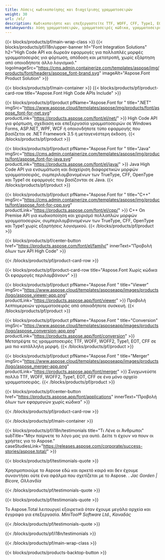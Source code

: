 ```yaml
---
title: Λύσεις κωδικοποίησης και διαχείρισης γραμματοσειρών
weight: 30
url: /el/
description: Κωδικοποιήστε και επεξεργαστείτε TTF, WOFF, CFF, Type1, EOT και άλλες γραμματοσειρές με τα εγγενή API High Code ή ένα σύνολο εφαρμογών πολλαπλών πλατφορμών.
metakeywords: λύση γραμματοσειρών, γραμματοσειρές κώδικα, γραμματοσειρές κωδικοποίησης, apis για εργασία με γραμματοσειρές
---
```


{{< blocks/products/pf/main-wrap-class >}}
{{< blocks/products/pf/i18n/upper-banner h1="Font Integration Solutions" h2="High Code API και δωρεάν εφαρμογές για πολλαπλές μορφές γραμματοσειράς για φόρτωση, απόδοση και μετατροπή, χωρίς εξάρτηση από οποιοδήποτε άλλο λογισμικό." logoImageSrc="https://cms.admin.containerize.com/templates/aspose/img/products/font/headers/aspose_font-brand.svg" imageAlt="Aspose.Font Product Solution" >}}

{{< blocks/products/pf/main-container >}}
{{< blocks/products/pf/product-card-row title="Aspose.Font High Code APIs Include" >}}

{{< blocks/products/pf/product pfName="Aspose.Font for " title=".NET" imgSrc="https://www.aspose.cloud/templates/aspose/img/products/font/aspose_font-for-net.svg" productLink="https://products.aspose.com/font/el/net/" >}}
High Code API για φόρτωση, σχεδίαση και επεξεργασία γραμματοσειρών σε Windows Forms, ASP.NET, WPF, WCF ή οποιονδήποτε τύπο εφαρμογής που βασίζεται σε .NET Framework 3.5 ή μεταγενέστερη έκδοση.
{{< /blocks/products/pf/product >}}

{{< blocks/products/pf/product pfName="Aspose.Font for " title="Java" imgSrc="https://cms.admin.containerize.com/templates/aspose/img/products/font/aspose_font-for-java.svg" productLink="https://products.aspose.com/font/el/java/" >}}
Java High Code API για ενσωμάτωση και διαχείριση διαφορετικών μορφών γραμματοσειράς, συμπεριλαμβανομένων των TrueType, CFF, OpenType και Type1 σε εφαρμογές που βασίζονται σε Java.
{{< /blocks/products/pf/product >}}

{{< blocks/products/pf/product pfName="Aspose.Font for " title="C++" imgSrc="https://cms.admin.containerize.com/templates/aspose/img/products/font/aspose_font-for-cpp.svg" productLink="https://products.aspose.com/font/el/cpp/" >}}
C++ On Premise API για κωδικοποίηση και χειρισμό πολλαπλών μορφών γραμματοσειρών, συμπεριλαμβανομένων των TrueType, CFF, OpenType και Type1 χωρίς εξαρτήσεις λογισμικού.
{{< /blocks/products/pf/product >}}

{{< blocks/products/pf/center-button href="https://products.aspose.com/font/el/family/" innerText="Προβολή όλων των API High Code" >}}

{{< /blocks/products/pf/product-card-row >}}

{{< blocks/products/pf/product-card-row title="Aspose.Font Χωρίς κώδικα Οι εφαρμογές περιλαμβάνουν" >}}

{{< blocks/products/pf/product pfName="Aspose.Font " title="Viewer" imgSrc="https://www.aspose.cloud/templates/asposeapp/images/products/logo/aspose_viewer-app.png" productLink="https://products.aspose.app/font/viewer" >}}
Προβολή λεπτομερειών γραμματοσειράς από οποιαδήποτε συσκευή.
{{< /blocks/products/pf/product >}}

{{< blocks/products/pf/product pfName="Aspose.Font " title="Conversion" imgSrc="https://www.aspose.cloud/templates/asposeapp/images/products/logo/aspose_conversion-app.png" productLink="https://products.aspose.app/font/conversion" >}}
Μετατρέψτε τις γραμματοσειρές TTF, WOFF, WOFF2, Type1, EOT, CFF σε μια πιο κατάλληλη μορφή.
{{< /blocks/products/pf/product >}}

{{< blocks/products/pf/product pfName="Aspose.Font " title="Merger" imgSrc="https://www.aspose.cloud/templates/asposeapp/images/products/logo/aspose_merger-app.png" productLink="https://products.aspose.app/font/merger" >}}
Συγχωνεύστε πολλά TTF, WOFF, WOFF2, Type1, EOT, CFF σε ένα μόνο αρχείο γραμματοσειράς.
{{< /blocks/products/pf/product >}}


{{< blocks/products/pf/center-button href="https://products.aspose.app/font/applications" innerText="Προβολή όλων των εφαρμογών χωρίς κώδικα" >}}

{{< /blocks/products/pf/product-card-row >}}

{{< /blocks/products/pf/main-container >}}

{{< blocks/products/pf/i18n/testimonials title="Τι Λένε οι Άνθρωποι" subTitle="Μην παίρνετε το λόγο μας για αυτό. Δείτε τι έχουν να πουν οι χρήστες για το Aspose." caseStudiesLink="https://releases.aspose.com/corporate/success-stories/aspose.total/" >}}

{{< blocks/products/pf/testimonials-quote >}}
<p class="first">
 Χρησιμοποιούμε το Aspose εδώ και αρκετό καιρό και δεν έχουμε συναντήσει ούτε ένα σφάλμα που σχετίζεται με το Aspose. .
 <em>
  Jac Gorden | Bicore, Ολλανδία
 </em>
</p>

{{< /blocks/products/pf/testimonials-quote >}}

{{< blocks/products/pf/testimonials-quote >}}
<p class="second">
 Το Aspose.Total λειτουργεί εξαιρετικά όταν έχουμε μεγάλα αρχεία και έγγραφα για επεξεργασία.
 <em>
  MiniTool® Software Ltd., Καναδάς
 </em>
</p>

{{< /blocks/products/pf/testimonials-quote >}}

{{< /blocks/products/pf/i18n/testimonials >}}

{{< /blocks/products/pf/main-wrap-class >}}

{{< blocks/products/products-backtop-button >}}